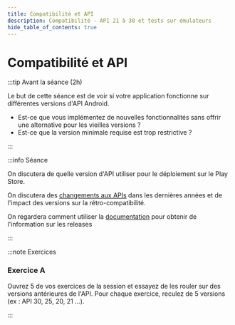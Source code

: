 ```yaml
---
title: Compatibilité et API 
description: Compatibilité - API 21 à 30 et tests sur émulateurs
hide_table_of_contents: true
---
```


# Compatibilité et API

<Row>

<Column>

:::tip Avant la séance (2h)

Le but de cette séance est de voir si votre application fonctionne sur différentes versions d'API Android.

- Est-ce que vous implémentez de nouvelles fonctionnalités sans offrir une alternative pour les vieilles versions ?
- Est-ce que la version minimale requise est trop restrictive ?

:::

</Column>

<Column>

:::info Séance

On discutera de quelle version d'API utiliser pour le déploiement sur le Play Store.

On discutera des [changements aux APIs](https://abi-laboratory.pro/?view=timeline&lang=java&l=android) dans les dernières années et de l'impact des versions sur la rétro-compatibilité.

On regardera comment utiliser la [documentation](https://developer.android.com/about/dashboards/index.html) pour obtenir de l'information sur les releases

:::

</Column>

</Row>

:::note Exercices

### Exercice A

Ouvrez 5 de vos exercices de la session et essayez de les rouler sur des versions antérieures de l'API. Pour chaque exercice, reculez de 5 versions (ex : API 30, 25, 20, 21 ...).

:::
